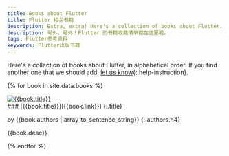 ```yaml
---
title: Books about Flutter
title: Flutter 相关书籍
description: Extra, extra! Here's a collection of books about Flutter.
description: 号外，号外！Flutter 的书籍收藏清单都在这里啦。
tags: Flutter参考资料
keywords: Flutter出版书籍
---
```


Here's a collection of books about Flutter, in alphabetical order.
If you find another one that we should add,
[let us know][]{:.help-instruction}.

[let us know]: {{site.github}}/flutter/website/issues

{% for book in site.data.books %}
<div class="book-img-with-details row">
<a href="{{book.link}}" title="{{book.title}}" class="col-sm-3 no-automatic-external">
  <img src="{% asset 'cover/{{book.cover}}' @path %}" alt="{{book.title}}"/>
</a>
<div class="details col-sm-9" markdown="1">
### [{{book.title}}]({{book.link}})
{:.title}

by {{book.authors | array_to_sentence_string}}
{:.authors.h4}

{{book.desc}}
</div>
</div>
{% endfor %}

